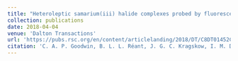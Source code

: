 ```yaml
---
title: "Heteroleptic samarium(iii) halide complexes probed by fluorescence-detected L3-edge X-ray absorption spectroscopy"
collection: publications
date: 2018-04-04
venue: 'Dalton Transactions'
url: 'https://pubs.rsc.org/en/content/articlelanding/2018/DT/C8DT01452C'
citation: 'C. A. P. Goodwin, B. L. L. Réant, J. G. C. Kragskow, I. M. DiMucci, K. M. Lancaster, D. P. Mills and S. Sproules, <i>Dalt. Trans.<\i>, 2018, 47, 10613–10625.'
---
```


